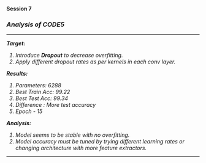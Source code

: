 <h4> Session 7 </h4>

<h3><i><b>Analysis of CODE5</b></i></h2>
<I>

---


**Target:**

1.   Introduce **Dropout** to decrease overfitting.
2.   Apply different dropout rates as per kernels in each conv layer.

**Results:**

1.   Parameters: 6288
2.   Best Train Acc: 99.22
3.   Best Test Acc: 99.34
4.   Difference : More test accuracy
5.   Epoch - 15

**Analysis:**


1.   Model seems to be stable with no overfitting.
2.   Model accuracy must be tuned by trying different learning rates or changing architecture with more feature extractors.

---
